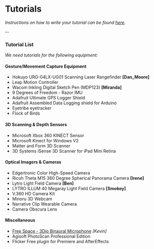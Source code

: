 # Tutorials

*Instructions on how to write your tutorial can be found [here](tutorials-howto.md).*

-- 

### Tutorial List

*We need tutorials for the following equipment:*

#### Gesture/Movement Capture Equipment

* Hokuyo URG-04LX-UG01 Scanning Laser Rangefinder **[Dan_Moore]**
* Leap Motion Controller
* Wacom Inkling Digital Sketch Pen (MDP123) **[Miranda]**
* 9 Degrees of Freedom - Razor IMU
* Adafruit Ultimate GPS Logger Shield
* Adafruit Assembled Data Logging shield for Arduino
* Eyetribe eyetracker
* Flock of Birds

#### 3D Scanning & Depth Sensors

* Microsoft Xbox 360 KINECT Sensor 
* Microsoft Kinect for Windows V2
* Matter and Form 3D Scanner
* 3D Systems iSense 3D Scanner for iPad Mini Retina

#### Optical Imagers & Cameras

* Edgertronic Color High-Speed Camera
* Ricoh Theta M15 360 Degree Spherical Panorama Camera **[Irene]**
* Lytro Light Field Camera  **[Ben]**
* LYTRO ILLUM 40 Megaray Light Field Camera **[Smokey]**
* V.360 HD Camera Kit
* Minoru 3D Webcam
* Narrative Clip Wearable Camera
* Camera Obscura Lens

#### Miscellaneous

* [Free Space - 3Dio Binaural Microphone](../students/kevin/3DioTutorial.md) *[Kevin]*
* Agisoft PhotoScan Professional Edition
* Flicker Free plugin for Premiere and AfterEffects
